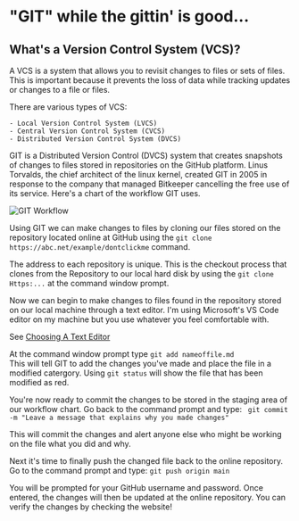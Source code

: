 # "GIT" while the gittin' is good...

## What's a Version Control System (VCS)?

A VCS is a system that allows you to revisit changes to files or sets of files. This is important because it prevents the loss of data while tracking updates or changes to a file or files. 

There are various types of VCS:

    - Local Version Control System (LVCS)
    - Central Version Control System (CVCS)
    - Distributed Version Control System (DVCS)

GIT is a Distributed Version Control (DVCS) system that creates snapshots of changes to files stored in repositories on the GitHub platform. 
Linus Torvalds, the chief architect of the linux kernel, created GIT in 2005 in response to the company that managed Bitkeeper cancelling the free use of its service.
Here's a chart of the workflow GIT uses. 

![GIT Workflow](https://blog.udemy.com/wp-content/uploads/2015/08/image066.png)

Using GIT we can make changes to files by cloning our files stored on the repository located online at GitHub using the ```git clone https://abc.net/example/dontclickme``` command. 

The address to each repository is unique. This is the checkout process that clones from the Repository to our local hard disk by using the ```git clone Https:...``` at the command window prompt.  

Now we can begin to make changes to files found in the repository stored on our local machine through a text editor. I'm using Microsoft's VS Code editor on my machine but you use whatever you feel comfortable with. 

See [Choosing A Text Editor](/Choosing-text-editor.md)

At the command window prompt type ```git add nameoffile.md```  
This will tell GIT to add the changes you've made and place the file in a modified catergory. Using ```git status``` will show the file that has been modified as red. 

You're now ready to commit the changes to be stored in the staging area of our workflow chart. Go back to the command prompt and type:
``` git commit -m "Leave a message that explains why you made changes"```

This will commit the changes and alert anyone else who might be working on the file what you did and why.

Next it's time to finally push the changed file back to the online repository. Go to the command prompt and type:
```git push origin main```

You will be prompted for your GitHub username and password. Once entered, the changes will then be updated at the online repository. You can verify the changes by checking the website!